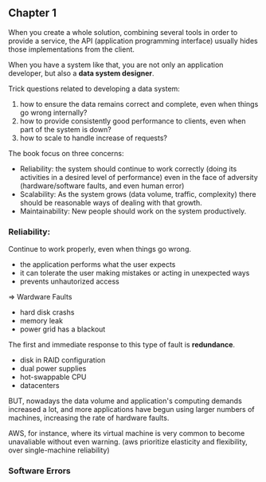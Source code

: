 ## Chapter 1

When you create a whole solution, combining several tools in order to provide a service, the API (application programming interface) usually hides those implementations from the client. 

When you have a system like that, you are not only an application developer, but also a **data system designer**.

Trick questions related to developing a data system:
1. how to ensure the data remains correct and complete, even when things go wrong internally?
2. how to provide consistently good performance to clients, even when part of the system is down?
3. how to scale to handle increase of requests?


The book focus on three concerns:
- Reliability: the system should continue to work correctly (doing its activities in a desired level of performance) even in the face of adversity (hardware/software faults, and even human error)
- Scalability: As the system grows (data volume, traffic, complexity) there should be reasonable ways of dealing with that growth.
- Maintainability: New people should work on the system productively.


### Reliability:
Continue to work properly, even when things go wrong.

- the application performs what the user expects
- it can tolerate the user making mistakes or acting in unexpected ways
- prevents unhautorized access


=> Wardware Faults
- hard disk crashs
- memory leak
- power grid has a blackout

The first and immediate response to this type of fault is **redundance**.
  - disk in RAID configuration
  - dual power supplies
  - hot-swappable CPU
  - datacenters

BUT, nowadays the data volume and application's computing demands increased a lot, and more applications have begun using larger numbers of machines, increasing the rate of hardware faults.

AWS, for instance, where its virtual machine is very common to become unavaliable without even warning.
(aws prioritize elasticity and flexibility, over single-machine reliability)



### Software Errors



